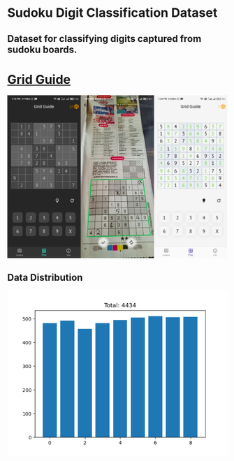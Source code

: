 # Sudoku Digit Classification Dataset

## Dataset for classifying digits captured from sudoku boards.

# [Grid Guide](https://play.google.com/store/apps/details?id=com.codewiz.grid_guide)
<img src="./screenshot.png" alt="screen shots of the app"><br>

## Data Distribution
<img src="./data_distribution.png" alt="data distribution chart">

